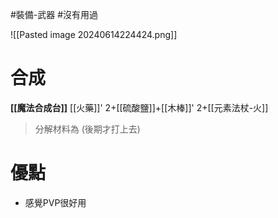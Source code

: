 #裝備-武器 #沒有用過 

![[Pasted image 20240614224424.png]]
# 合成
**[[魔法合成台]]**
[[火藥]]' 2+[[硫酸鹽]]+[[木棒]]' 2+[[元素法杖-火]]
> 分解材料為
	(後期才打上去)
# 優點
- 感覺PVP很好用